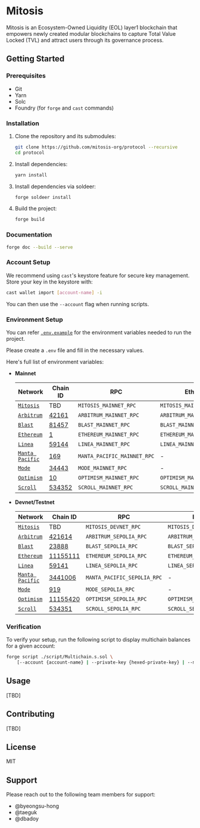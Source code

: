 # Mitosis

Mitosis is an Ecosystem-Owned Liquidity (EOL) layer1 blockchain that empowers newly created modular blockchains to capture Total Value Locked (TVL) and attract users through its governance process.

## Getting Started

### Prerequisites

- Git
- Yarn
- Solc
- Foundry (for `forge` and `cast` commands)

### Installation

1. Clone the repository and its submodules:

   ```bash
   git clone https://github.com/mitosis-org/protocol --recursive
   cd protocol
   ```

2. Install dependencies:

   ```bash
   yarn install
   ```

3. Install dependencies via soldeer:

   ```bash
   forge soldeer install
   ```

4. Build the project:

   ```bash
   forge build
   ```

### Documentation

```bash
forge doc --build --serve
```

### Account Setup

We recommend using `cast`'s keystore feature for secure key management. Store your key in the keystore with:

```bash
cast wallet import [account-name] -i
```

You can then use the `--account` flag when running scripts.

### Environment Setup

You can refer [`.env.example`](.env.example) for the environment variables needed to run the project.

Please create a `.env` file and fill in the necessary values.

Here's full list of environment variables:

- **Mainnet**

  | Network                                           | Chain ID                                                     | RPC                         | Etherscan Key                    |
  | ------------------------------------------------- | ------------------------------------------------------------ | --------------------------- | -------------------------------- |
  | [`Mitosis`](https://mitosis.org/)                 | TBD                                                          | `MITOSIS_MAINNET_RPC`       | `MITOSIS_MAINNET_ETHERSCAN_KEY`  |
  | [`Arbitrum`](https://arbitrum.io/)                | [42161](https://chainlist.org/?testnets=true&search=42161)   | `ARBITRUM_MAINNET_RPC`      | `ARBITRUM_MAINNET_ETHERSCAN_KEY` |
  | [`Blast`](https://blast.io/)                      | [81457](https://chainlist.org/?testnets=true&search=81457)   | `BLAST_MAINNET_RPC`         | `BLAST_MAINNET_ETHERSCAN_KEY`    |
  | [`Ethereum`](https://ethereum.org/)               | [1](https://chainlist.org/?testnets=true&search=1)           | `ETHEREUM_MAINNET_RPC`      | `ETHEREUM_MAINNET_ETHERSCAN_KEY` |
  | [`Linea`](https://linea.build/)                   | [59144](https://chainlist.org/?testnets=true&search=59144)   | `LINEA_MAINNET_RPC`         | `LINEA_MAINNET_ETHERSCAN_KEY`    |
  | [`Manta Pacific`](https://pacific.manta.network/) | [169](https://chainlist.org/?testnets=true&search=169)       | `MANTA_PACIFIC_MAINNET_RPC` | -                                |
  | [`Mode`](https://www.mode.network/)               | [34443](https://chainlist.org/?testnets=true&search=34443)   | `MODE_MAINNET_RPC`          | -                                |
  | [`Optimism`](https://www.optimism.io/)            | [10](https://chainlist.org/?testnets=true&search=10)         | `OPTIMISM_MAINNET_RPC`      | `OPTIMISM_MAINNET_ETHERSCAN_KEY` |
  | [`Scroll`](https://scroll.io/)                    | [534352](https://chainlist.org/?testnets=true&search=534352) | `SCROLL_MAINNET_RPC`        | `SCROLL_MAINNET_ETHERSCAN_KEY`   |

- **Devnet/Testnet**

  | Network                                           | Chain ID                                                         | RPC                         | Etherscan Key                    |
  | ------------------------------------------------- | ---------------------------------------------------------------- | --------------------------- | -------------------------------- |
  | [`Mitosis`](https://mitosis.org/)                 | TBD                                                              | `MITOSIS_DEVNET_RPC`        | `MITOSIS_DEVNET_ETHERSCAN_KEY`   |
  | [`Arbitrum`](https://arbitrum.io/)                | [421614](https://chainlist.org/?testnets=true&search=421614)     | `ARBITRUM_SEPOLIA_RPC`      | `ARBITRUM_SEPOLIA_ETHERSCAN_KEY` |
  | [`Blast`](https://blast.io/)                      | [23888](https://chainlist.org/?testnets=true&search=23888)       | `BLAST_SEPOLIA_RPC`         | `BLAST_SEPOLIA_ETHERSCAN_KEY`    |
  | [`Ethereum`](https://ethereum.org/)               | [11155111](https://chainlist.org/?testnets=true&search=11155111) | `ETHEREUM_SEPOLIA_RPC`      | `ETHEREUM_SEPOLIA_ETHERSCAN_KEY` |
  | [`Linea`](https://linea.build/)                   | [59141](https://chainlist.org/?testnets=true&search=59141)       | `LINEA_SEPOLIA_RPC`         | `LINEA_SEPOLIA_ETHERSCAN_KEY`    |
  | [`Manta Pacific`](https://pacific.manta.network/) | [3441006](https://chainlist.org/?testnets=true&search=3441006)   | `MANTA_PACIFIC_SEPOLIA_RPC` | -                                |
  | [`Mode`](https://www.mode.network/)               | [919](https://chainlist.org/?testnets=true&search=919)           | `MODE_SEPOLIA_RPC`          | -                                |
  | [`Optimism`](https://www.optimism.io/)            | [11155420](https://chainlist.org/?testnets=true&search=11155420) | `OPTIMISM_SEPOLIA_RPC`      | `OPTIMISM_SEPOLIA_ETHERSCAN_KEY` |
  | [`Scroll`](https://scroll.io/)                    | [534351](https://chainlist.org/?testnets=true&search=534351)     | `SCROLL_SEPOLIA_RPC`        | `SCROLL_SEPOLIA_ETHERSCAN_KEY`   |

### Verification

To verify your setup, run the following script to display multichain balances for a given account:

```bash
forge script ./script/Multichain.s.sol \
    [--account {account-name} | --private-key {hexed-private-key} | --mnemonic {mnemonic-phrase}]
```

## Usage

[TBD]

## Contributing

[TBD]

## License

MIT

## Support

Please reach out to the following team members for support:

- @byeongsu-hong
- @taeguk
- @dbadoy
